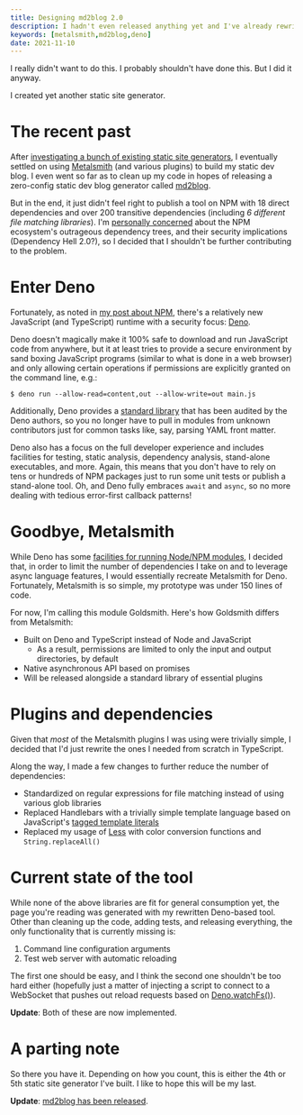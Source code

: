 ```yaml
---
title: Designing md2blog 2.0
description: I hadn't even released anything yet and I've already rewritten md2blog. Here's why.
keywords: [metalsmith,md2blog,deno]
date: 2021-11-10
---
```

I really didn't want to do this. I probably shouldn't have done this. But I did it anyway.

I created yet another static site generator.

# The recent past
After [investigating a bunch of existing static site generators](comparison.md), I eventually settled on using [Metalsmith](https://metalsmith.io/) (and various plugins) to build my static dev blog. I even went so far as to clean up my code in hopes of releasing a zero-config static dev blog generator called [md2blog](md2blog-design.md).

But in the end, it just didn't feel right to publish a tool on NPM with 18 direct dependencies and over 200 transitive dependencies (including *6 different file matching libraries*). I'm [personally concerned](../web-development/souring-on-npm.md) about the NPM ecosystem's outrageous dependency trees, and their security implications (Dependency Hell 2.0?), so I decided that I shouldn't be further contributing to the problem.

# Enter Deno
Fortunately, as noted in [my post about NPM](../web-development/souring-on-npm.md), there's a relatively new JavaScript (and TypeScript) runtime with a security focus: [Deno](https://deno.land/).

Deno doesn't magically make it 100% safe to download and run JavaScript code from anywhere, but it at least tries to provide a secure environment by sand boxing JavaScript programs (similar to what is done in a web browser) and only allowing certain operations if permissions are explicitly granted on the command line, e.g.:

```
$ deno run --allow-read=content,out --allow-write=out main.js
```

Additionally, Deno provides a [standard library](https://deno.land/std) that has been audited by the Deno authors, so you no longer have to pull in modules from unknown contributors just for common tasks like, say, parsing YAML front matter.

Deno also has a focus on the full developer experience and includes facilities for testing, static analysis, dependency analysis, stand-alone executables, and more. Again, this means that you don't have to rely on tens or hundreds of NPM packages just to run some unit tests or publish a stand-alone tool. Oh, and Deno fully embraces `await` and `async`, so no more dealing with tedious error-first callback patterns!

# Goodbye, Metalsmith
While Deno has some [facilities for running Node/NPM modules](https://deno.land/manual@v1.16.0/npm_nodejs), I decided that, in order to limit the number of dependencies I take on and to leverage async language features, I would essentially recreate Metalsmith for Deno. Fortunately, Metalsmith is so simple, my prototype was under 150 lines of code.

For now, I'm calling this module Goldsmith. Here's how Goldsmith differs from Metalsmith:

* Built on Deno and TypeScript instead of Node and JavaScript
  * As a result, permissions are limited to only the input and output directories, by default
* Native asynchronous API based on promises
* Will be released alongside a standard library of essential plugins

# Plugins and dependencies
Given that *most* of the Metalsmith plugins I was using were trivially simple, I decided that I'd just rewrite the ones I needed from scratch in TypeScript.

Along the way, I made a few changes to further reduce the number of dependencies:

* Standardized on regular expressions for file matching instead of using various glob libraries
* Replaced Handlebars with a trivially simple template language based on JavaScript's [tagged template literals](https://developer.mozilla.org/en-US/docs/Web/JavaScript/Reference/Template_literals#tagged_templates)
* Replaced my usage of [Less](https://lesscss.org/) with color conversion functions and `String.replaceAll()`

# Current state of the tool
While none of the above libraries are fit for general consumption yet, the page you're reading was generated with my rewritten Deno-based tool. Other than cleaning up the code, adding tests, and releasing everything, the only functionality that is currently missing is:

1. Command line configuration arguments
1. Test web server with automatic reloading

The first one should be easy, and I think the second one shouldn't be too hard either (hopefully just a matter of injecting a script to connect to a WebSocket that pushes out reload requests based on [Deno.watchFs()](https://doc.deno.land/builtin/stable#Deno.watchFs)).

**Update**: Both of these are now implemented.

# A parting note
So there you have it. Depending on how you count, this is either the 4th or 5th static site generator I've built. I like to hope this will be my last.

**Update**: [md2blog has been released](https://jaredkrinke.github.io/md2blog/).